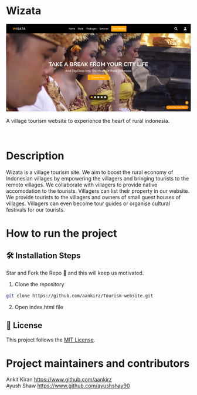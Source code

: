 # Wizata
![Wisata](https://github.com/Aankirz/Tourism-website/blob/main/homepage-image.png)
<p>A village tourism website to experience the heart of rural indonesia.</p>
<br>

# Description
Wizata is a village tourism site. We aim to boost the rural economy of Indonesian villages by empowering the villagers and bringing tourists to the remote villages. We collaborate with villagers to provide native accomodation to the tourists. Villagers can list their property in our website. We provide tourists to the villagers and owners of small guest houses of villages. Villagers can even become tour guides or organise cultural festivals for our tourists.

# How to run the project
## 🛠️ Installation Steps
Star and Fork the Repo 🌟 and this will keep us motivated.

1. Clone the repository
```bash
git clone https://github.com/aankirz/Tourism-website.git
```

2. Open index.html file


## 📃 License

This project follows the [MIT License](/LICENSE).

# Project maintainers and contributors
Ankit Kiran https://www.github.com/aankirz
<br>
Ayush Shaw https://www.github.com/ayushshay90
<br>
